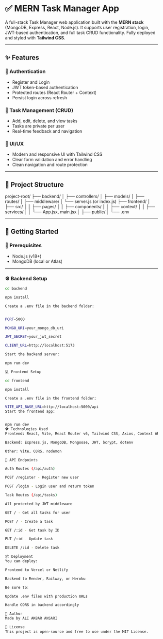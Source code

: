 # ✅ MERN Task Manager App

A full-stack Task Manager web application built with the **MERN stack** (MongoDB, Express, React, Node.js). It supports user registration, login, JWT-based authentication, and full task CRUD functionality. Fully deployed and styled with **Tailwind CSS**.

---

## ✨ Features

### 🔐 Authentication
- Register and Login
- JWT token-based authentication
- Protected routes (React Router + Context)
- Persist login across refresh

### 📝 Task Management (CRUD)
- Add, edit, delete, and view tasks
- Tasks are private per user
- Real-time feedback and navigation

### 💄 UI/UX
- Modern and responsive UI with Tailwind CSS
- Clear form validation and error handling
- Clean navigation and route protection

---

## 📁 Project Structure

project-root/
├── backend/
│ ├── controllers/
│ ├── models/
│ ├── routes/
│ ├── middleware/
│ └── server.js (or index.js)
├── frontend/
│ ├── src/
│ │ ├── pages/
│ │ ├── components/
│ │ ├── context/
│ │ ├── services/
│ │ └── App.jsx, main.jsx
│ ├── public/
│ └── .env

---

## 🚀 Getting Started

### 🧩 Prerequisites

- Node.js (v18+)
- MongoDB (local or Atlas)

---

### ⚙️ Backend Setup

```bash
cd backend

npm install

Create a .env file in the backend folder:


PORT=5000

MONGO_URI=your_mongo_db_uri

JWT_SECRET=your_jwt_secret

CLIENT_URL=http://localhost:5173

Start the backend server:

npm run dev

💻 Frontend Setup

cd frontend

npm install

Create a .env file in the frontend folder:

VITE_API_BASE_URL=http://localhost:5000/api
Start the frontend app:


npm run dev
🛠 Technologies Used
Frontend: React, Vite, React Router v6, Tailwind CSS, Axios, Context API

Backend: Express.js, MongoDB, Mongoose, JWT, bcrypt, dotenv

Other: Vite, CORS, nodemon

🧪 API Endpoints

Auth Routes (/api/auth)

POST /register - Register new user

POST /login - Login user and return token

Task Routes (/api/tasks)

All protected by JWT middleware

GET / - Get all tasks for user

POST / - Create a task

GET /:id - Get task by ID

PUT /:id - Update task

DELETE /:id - Delete task

📦 Deployment
You can deploy:

Frontend to Vercel or Netlify

Backend to Render, Railway, or Heroku

Be sure to:

Update .env files with production URLs

Handle CORS in backend accordingly

🙌 Author
Made by ALI AKBAR ANSARI

🏁 License
This project is open-source and free to use under the MIT License.


